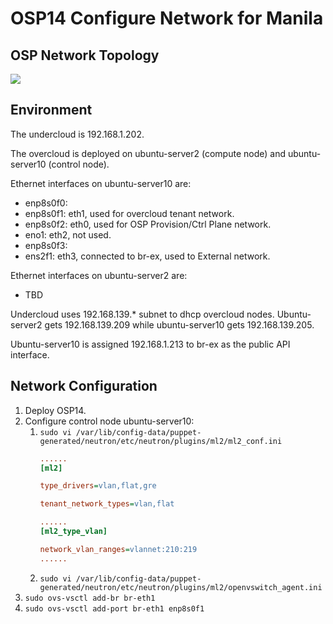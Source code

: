 # OSP14 Configure Network for Manila


## OSP Network Topology
![](/forgetful/images/osp-configure-network-for-manila.png)

## Environment

The undercloud is 192.168.1.202. 

The overcloud is deployed on ubuntu-server2 (compute node) and ubuntu-server10 (control node).

Ethernet interfaces on ubuntu-server10 are:
- enp8s0f0:
- enp8s0f1: eth1, used for overcloud tenant network.
- enp8s0f2: eth0, used for OSP Provision/Ctrl Plane network.
- eno1: eth2, not used.
- enp8s0f3:
- ens2f1: eth3, connected to br-ex, used to External network.

Ethernet interfaces on ubuntu-server2 are:
- TBD

Undercloud uses 192.168.139.* subnet to dhcp overcloud nodes. Ubuntu-server2 gets 192.168.139.209 while ubuntu-server10 gets 192.168.139.205.

Ubuntu-server10 is assigned 192.168.1.213 to br-ex as the public API interface.

## Network Configuration

1. Deploy OSP14.
2. Configure control node ubuntu-server10:
   1. `sudo vi /var/lib/config-data/puppet-generated/neutron/etc/neutron/plugins/ml2/ml2_conf.ini`
        ```ini
        ......
        [ml2]

        type_drivers=vlan,flat,gre

        tenant_network_types=vlan,flat

        ......
        [ml2_type_vlan]

        network_vlan_ranges=vlannet:210:219
        ......
        ```
   2. `sudo vi /var/lib/config-data/puppet-generated/neutron/etc/neutron/plugins/ml2/openvswitch_agent.ini`
3. `sudo ovs-vsctl add-br br-eth1`
4. `sudo ovs-vsctl add-port br-eth1 enp8s0f1`

